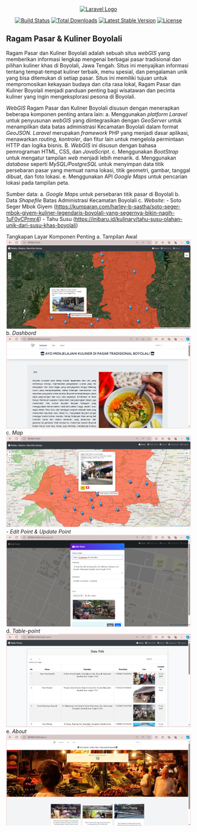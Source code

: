 <p align="center"><a href="https://laravel.com" target="_blank"><img src="https://raw.githubusercontent.com/laravel/art/master/logo-lockup/5%20SVG/2%20CMYK/1%20Full%20Color/laravel-logolockup-cmyk-red.svg" width="400" alt="Laravel Logo"></a></p>

<p align="center">
<a href="https://github.com/laravel/framework/actions"><img src="https://github.com/laravel/framework/workflows/tests/badge.svg" alt="Build Status"></a>
<a href="https://packagist.org/packages/laravel/framework"><img src="https://img.shields.io/packagist/dt/laravel/framework" alt="Total Downloads"></a>
<a href="https://packagist.org/packages/laravel/framework"><img src="https://img.shields.io/packagist/v/laravel/framework" alt="Latest Stable Version"></a>
<a href="https://packagist.org/packages/laravel/framework"><img src="https://img.shields.io/packagist/l/laravel/framework" alt="License"></a>
</p>

## Ragam Pasar & Kuliner Boyolali

Ragam Pasar dan Kuliner Boyolali adalah sebuah situs *webGIS* yang memberikan informasi lengkap mengenai berbagai pasar tradisional dan pilihan kuliner khas di Boyolali, Jawa Tengah. Situs ini menyajikan informasi tentang tempat-tempat kuliner terbaik, menu spesial, dan pengalaman unik yang bisa ditemukan di setiap pasar. Situs ini memiliki tujuan untuk mempromosikan kekayaan budaya dan cita rasa lokal, Ragam Pasar dan Kuliner Boyolali menjadi panduan penting bagi wisatawan dan pecinta kuliner yang ingin mengeksplorasi pesona di Boyolali.

*WebGIS* Ragam Pasar dan Kuliner Boyolali disusun dengan menerapkan beberapa komponen penting antara lain:
a. Menggunakan *platform Laravel* untuk penyusunan *webGIS* yang diintegrasikan dengan *GeoServer* untuk menampilkan data batas administrasi Kecamatan Boyolali dalam format *GeoJSON*.  *Laravel* merupakan *framework* PHP yang menjadi dasar aplikasi, menawarkan *routing, kontroler*, dan fitur lain untuk mengelola permintaan HTTP dan logika bisnis.
B. *WebGIS* ini disusun dengan bahasa pemrograman HTML, CSS, dan *JavaScript*.
c. Menggunakan *BootStrap* untuk mengatur tampilan *web* menjadi lebih menarik.
d. Menggunakan *database* seperti *MySQL/PostgreSQL* untuk menyimpan data titik persebaran pasar yang memuat nama lokasi, titik geometri, gambar, tanggal dibuat, dan foto lokasi.
e. Menggunakan API *Google Maps* untuk pencarian lokasi pada tampilan peta.

Sumber data:
a. *Google Maps* untuk persebaran titik pasar di Boyolali
b. Data *Shapefile* Batas Administrasi Kecamatan Boyolali
c. *Website*:
    - Soto Seger Mbok Giyem (https://kumparan.com/harley-b-sastha/soto-seger-mbok-giyem-kuliner-legendaris-boyolali-yang-segernya-bikin-nagih-1uF0yCPrmr4)
    - Tahu Susu (https://inibaru.id/kulinary/tahu-susu-olahan-unik-dari-susu-khas-boyolali)

Tangkapan Layar Komponen Penting
a. Tampilan Awal
    ![alt text](image.png)
b. *Dashbord*
    ![alt text](image-1.png)
c. *Map*
    ![alt text](image-2.png)
    - *Edit Point & Update Point*
        ![alt text](image-3.png)
d. *Table-point*
    ![alt text](image-4.png)
e. *About*
    ![alt text](image-5.png)
